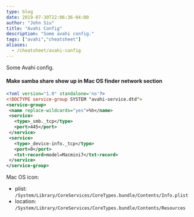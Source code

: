 ```yaml
---
type: blog
date: 2019-07-30T22:06:36-04:00
author: "John Siu"
title: "Avahi Config"
description: "Some avahi config."
tags: ["avahi","cheatsheet"]
aliases:
  - /cheatsheet/avahi-config
---
```

Some Avahi config.
<!--more-->
#### Make samba share show up in Mac OS finder network section

```xml
<?xml version="1.0" standalone='no'?>
<!DOCTYPE service-group SYSTEM "avahi-service.dtd">
<service-group>
 <name replace-wildcards="yes">%h</name>
 <service>
   <type>_smb._tcp</type>
   <port>445</port>
 </service>
 <service>
   <type>_device-info._tcp</type>
   <port>0</port>
   <txt-record>model=Macmini7</txt-record>
 </service>
</service-group>
```

Mac OS icon:

- plist: `/System/Library/CoreServices/CoreTypes.bundle/Contents/Info.plist`
- location: `/System/Library/CoreServices/CoreTypes.bundle/Contents/Resources`